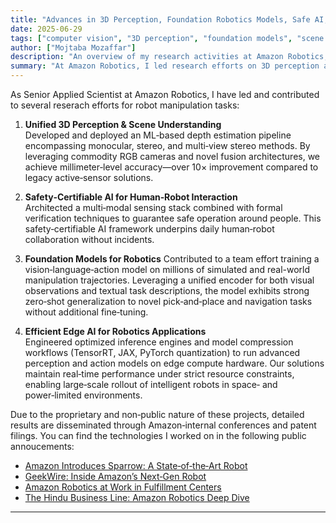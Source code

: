 ```yaml
---
title: "Advances in 3D Perception, Foundation Robotics Models, Safe AI, and Edge Intelligence"
date: 2025-06-29
tags: ["computer vision", "3D perception", "foundation models", "scene understanding", "human-robot interaction", "edge computing", "robotics", "AI safety"]
author: ["Mojtaba Mozaffar"]
description: "An overview of my research activities at Amazon Robotics, focusing on unified 3D perception methods, foundation robotics models, safety‑certifiable AI for human‑robot interaction, and efficient edge AI solutions."
summary: "At Amazon Robotics, I led research efforts on 3D perception and scene understanding AI for robotic workcells; designed safety‑certifiable AI stacks for guaranteed safe human‑robot collaboration; engineered highly efficient AI inference frameworks to run advanced models on edge devices; and contributed to the development of large robotic foundation models that can reason about a wide range of working condition, tasks, and embodiments."
---
```



As Senior Applied Scientist at Amazon Robotics, I have led and contributed to several reserach efforts for robot manipulation tasks:

1. **Unified 3D Perception & Scene Understanding**  
   Developed and deployed an ML‑based depth estimation pipeline encompassing monocular, stereo, and multi‑view stereo methods. By leveraging commodity RGB cameras and novel fusion architectures, we achieve millimeter‑level accuracy—over 10× improvement compared to legacy active‑sensor solutions.

2. **Safety‑Certifiable AI for Human‑Robot Interaction**  
   Architected a multi‑modal sensing stack combined with formal verification techniques to guarantee safe operation around people. This safety‑certifiable AI framework underpins daily human‑robot collaboration without incidents.

3. **Foundation Models for Robotics**
    Contributed to a team effort training a vision‑language‑action model on millions of simulated and real-world manipulation trajectories. Leveraging a unified encoder for both visual observations and textual task descriptions, the model exhibits strong zero‑shot generalization to novel pick‑and‑place and navigation tasks without additional fine‑tuning.

4. **Efficient Edge AI for Robotics Applications**  
   Engineered optimized inference engines and model compression workflows (TensorRT, JAX, PyTorch quantization) to run advanced perception and action models on edge compute hardware. Our solutions maintain real‑time performance under strict resource constraints, enabling large‑scale rollout of intelligent robots in space‑ and power‑limited environments.

Due to the proprietary and non‑public nature of these projects, detailed results are disseminated through Amazon‑internal conferences and patent filings. You can find the technologies I worked on in the following public annoucements:

+ [Amazon Introduces Sparrow: A State‑of‑the‑Art Robot](/news/operations/amazon‑introduces‑sparrow‑a‑state‑of‑the‑art‑robot‑that‑handles‑millions‑of‑diverse‑products)  
+ [GeekWire: Inside Amazon’s Next‑Gen Robot](https://www.youtube.com/watch?v=sBxKiz5I11o&ab_channel=GeekWire)  
+ [Amazon Robotics at Work in Fulfillment Centers](/news/operations/amazon‑robotics‑robots‑fulfillment‑center)  
+ [The Hindu Business Line: Amazon Robotics Deep Dive](https://www.youtube.com/watch?v=L8a-jt3Kcus&ab_channel=TheHindubusinessline)

---

